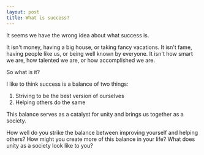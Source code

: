 ```yaml
---
layout: post
title: What is success?
---
```


It seems we have the wrong idea about what success is.

It isn't money, having a big house, or taking fancy vacations. It isn't fame, having people like us, or being well known by everyone. It isn't how smart we are, how talented we are, or how accomplished we are.

So what is it?

I like to think success is a balance of two things:

1. Striving to be the best version of ourselves
2. Helping others do the same

This balance serves as a catalyst for unity and brings us together as a society.

How well do you strike the balance between improving yourself and helping others? How might you create more of this balance in your life? What does unity as a society look like to you?
